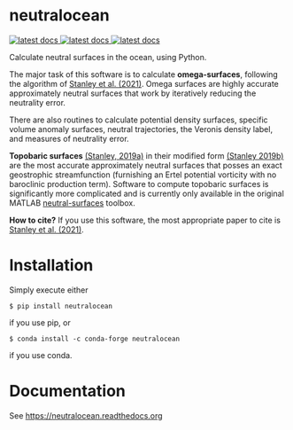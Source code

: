 # neutralocean

<a href="https://neutralocean.readthedocs.org">
    <img alt="latest docs" src="https://img.shields.io/badge/documentation-latest-blue">
</a>

<a href="https://badge.fury.io/py/neutralocean">
    <img alt="latest docs" src="https://badge.fury.io/py/neutralocean.svg">
</a>

<a href="https://anaconda.org/conda-forge/neutralocean">
    <img alt="latest docs" src="https://img.shields.io/conda/vn/conda-forge/neutralocean.svg">
</a>

Calculate neutral surfaces in the ocean, using Python.

The major task of this software is to calculate **omega-surfaces**, following the algorithm of [Stanley et al. (2021)](https://agupubs.onlinelibrary.wiley.com/doi/10.1029/2020MS002436).  Omega surfaces are highly accurate approximately neutral surfaces that work by iteratively reducing the neutrality error. 

There are also routines to calculate potential density surfaces, specific volume anomaly surfaces, neutral trajectories, the Veronis density label, and measures of neutrality error.

**Topobaric surfaces** [(Stanley, 2019a)](https://www.sciencedirect.com/science/article/pii/S1463500318302221) in their modified form [(Stanley 2019b)](https://www.sciencedirect.com/science/article/pii/S1463500318302233) are the most accurate approximately neutral surfaces that posses an exact geostrophic streamfunction (furnishing an Ertel potential vorticity with no baroclinic production term).  Software to compute topobaric surfaces is significantly more complicated and is currently only available in the original MATLAB [neutral-surfaces](https://github.com/geoffstanley/neutral-surfaces) toolbox.

**How to cite?** If you use this software, the most appropriate paper to cite is [Stanley et al. (2021)](https://agupubs.onlinelibrary.wiley.com/doi/10.1029/2020MS002436).

# Installation
Simply execute either
```
$ pip install neutralocean
```
if you use pip, or
```
$ conda install -c conda-forge neutralocean
```
if you use conda.

# Documentation
See <https://neutralocean.readthedocs.org>
